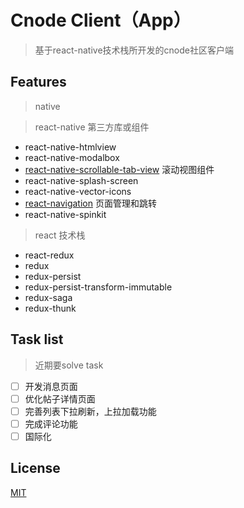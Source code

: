# Cnode Client（App）

> 基于react-native技术栈所开发的cnode社区客户端

## Features

> native



> react-native 第三方库或组件

- react-native-htmlview
-	react-native-modalbox
- [react-native-scrollable-tab-view]() 滚动视图组件
- react-native-splash-screen
- react-native-vector-icons
- [react-navigation](https://reactnavigation.org/docs/intro/) 页面管理和跳转
- react-native-spinkit

> react 技术栈

- react-redux
- redux
- redux-persist
- redux-persist-transform-immutable
- redux-saga
- redux-thunk

## Task list

> 近期要solve task

- [ ] 开发消息页面
- [ ] 优化帖子详情页面
- [ ] 完善列表下拉刷新，上拉加载功能
- [ ] 完成评论功能
- [ ] 国际化

## License

[MIT]()
